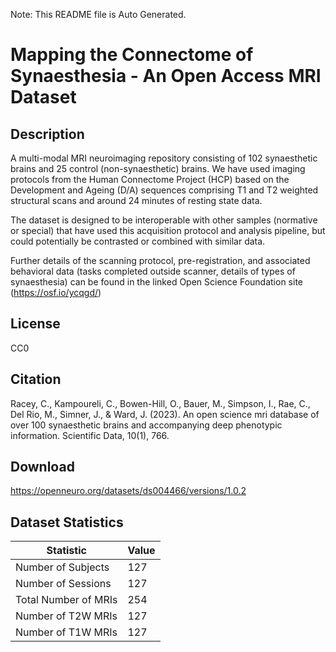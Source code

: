 Note: This README file is Auto Generated.

# Mapping the Connectome of Synaesthesia - An Open Access MRI Dataset

## Description

A multi-modal MRI neuroimaging repository consisting of 102 synaesthetic brains and 25 control (non-synaesthetic) brains. We have used imaging protocols from the Human Connectome Project (HCP) based on the Development and Ageing (D/A) sequences comprising T1 and T2 weighted structural scans and around 24 minutes of resting state data.

The dataset is designed to be interoperable with other samples (normative or special) that have used this acquisition protocol and analysis pipeline, but could potentially be contrasted or combined with similar data.

Further details of the scanning protocol, pre-registration, and associated behavioral data (tasks completed outside scanner, details of types of synaesthesia) can be found in the linked Open Science Foundation site (https://osf.io/ycqgd/) 


## License

CC0

## Citation

Racey, C., Kampoureli, C., Bowen-Hill, O., Bauer, M., Simpson, I., Rae, C., Del Rio, M., Simner, J., & Ward, J. (2023). An open science mri database of over 100 synaesthetic brains and accompanying deep phenotypic information. Scientific Data, 10(1), 766.

## Download

https://openneuro.org/datasets/ds004466/versions/1.0.2

## Dataset Statistics

| Statistic | Value |
| --- | --- |
| Number of Subjects | 127 |
| Number of Sessions | 127 |
| Total Number of MRIs | 254 |
| Number of T2W MRIs | 127 |
| Number of T1W MRIs | 127 |

